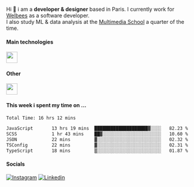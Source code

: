 Hi :wave: i am a **developer & designer** based in Paris. I currently work for [Welbees](https://www.welbees.com) as a software developer.<br /> I also study ML & data analysis at the [Multimedia School](https://www.ecole-multimedia.com/) a quarter of the time.

#### Main technologies
<img height="30" src="https://skillicons.dev/icons?i=js,ts,react,nextjs,threejs,nodejs,nestjs,laravel,mysql,git,docker" />

#### Other
<img height="30" src="https://skillicons.dev/icons?i=figma,ps,ai,ae,pr,blender,unreal,ableton" />

#### This week i spent my time on ...
<!--START_SECTION:waka-->

```txt
Total Time: 16 hrs 12 mins

JavaScript       13 hrs 19 mins  ████████████████████▓░░░░   82.23 %
SCSS             1 hr 43 mins    ██▓░░░░░░░░░░░░░░░░░░░░░░   10.60 %
JSON             22 mins         ▓░░░░░░░░░░░░░░░░░░░░░░░░   02.32 %
TSConfig         22 mins         ▓░░░░░░░░░░░░░░░░░░░░░░░░   02.31 %
TypeScript       18 mins         ▒░░░░░░░░░░░░░░░░░░░░░░░░   01.87 %
```

<!--END_SECTION:waka-->

#### Socials

<a href="https://www.instagram.com/maximelbv/" target="_blank">![Instagram](https://img.shields.io/badge/Instagram-E4405F?style=for-the-badge&logo=instagram&logoColor=white)</a>
<a href="https://www.linkedin.com/in/maxime-lefebvre-85b545199" target="_blank">![Linkedin](https://img.shields.io/badge/LinkedIn-0077B5?style=for-the-badge&logo=linkedin&logoColor=white)</a>
